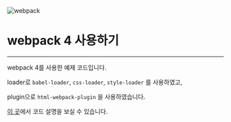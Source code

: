 ![webpack](https://t1.daumcdn.net/cfile/tistory/993392485B8DE6662D "webpck")

# webpack 4 사용하기  
---
webpack 4를 사용한 예제 코드입니다.

loader로 `babel-loader`, `css-loader`, `style-loader` 를 사용하였고,

plugin으로 `html-webpack-plugin` 을 사용하였습니다.

[이 곳](http://beomy.tistory.com/42)에서 코드 설명을 보실 수 있습니다.